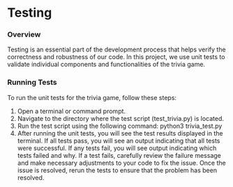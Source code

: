 # Testing

### Overview
Testing is an essential part of the development process that helps verify the correctness and robustness of our code. 
In this project, we use unit tests to validate individual components and functionalities of the trivia game.

### Running Tests
To run the unit tests for the trivia game, follow these steps:

1. Open a terminal or command prompt.
2. Navigate to the directory where the test script (test_trivia.py) is located.
3. Run the test script using the following command: python3 trivia_test.py
4. After running the unit tests, you will see the test results displayed in the terminal.
   If all tests pass, you will see an output indicating that all tests were successful. If any tests fail,
   you will see output indicating which tests failed and why. If a test fails, carefully review the failure
   message and make necessary adjustments to your code to fix the issue. Once the issue is resolved, rerun
   the tests to ensure that the problem has been resolved.



